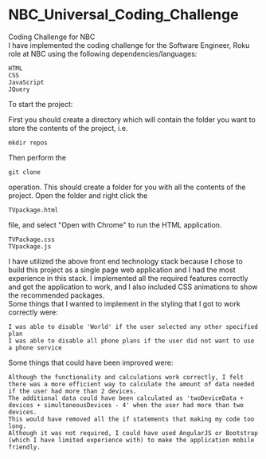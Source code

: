 # NBC_Universal_Coding_Challenge
Coding Challenge for NBC <br/>
I have implemented the coding challenge for the Software Engineer, Roku role at NBC using the following dependencies/languages:
```
HTML
CSS
JavaScript
JQuery
```
To start the project:

First you should create a directory which will contain the folder you want to store the contents of the project, i.e.
```
mkdir repos
```
Then perform the
```
git clone
```
operation.
This should create a folder for you with all the contents of the project.
Open the folder and right click the
```
TVpackage.html
``` 
file, and select "Open with Chrome" to run the HTML application.
```
TVPackage.css
TVpackage.js
```
I have utilized the above front end technology stack because
I chose to build this project as a single page web application and
I had the most experience in this stack. I implemented all the required features
correctly and got the application to work, and I also included CSS animations to show
the recommended packages. <br/>
Some things that I wanted to implement in the styling that I got to work correctly were:
```
I was able to disable 'World' if the user selected any other specified plan
I was able to disable all phone plans if the user did not want to use a phone service
```
Some things that could have been improved were:
```
Although the functionality and calculations work correctly, I felt there was a more efficient way to calculate the amount of data needed if the user had more than 2 devices.
The additional data could have been calculated as 'twoDeviceData + devices + simultaneousDevices - 4' when the user had more than two devices.
This would have removed all the if statements that making my code too long.
Although it was not required, I could have used AngularJS or Bootstrap (which I have limited experience with) to make the application mobile friendly.
```
